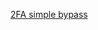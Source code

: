 [2FA simple bypass](https://portswigger.net/web-security/authentication/multi-factor/lab-2fa-simple-bypass)
